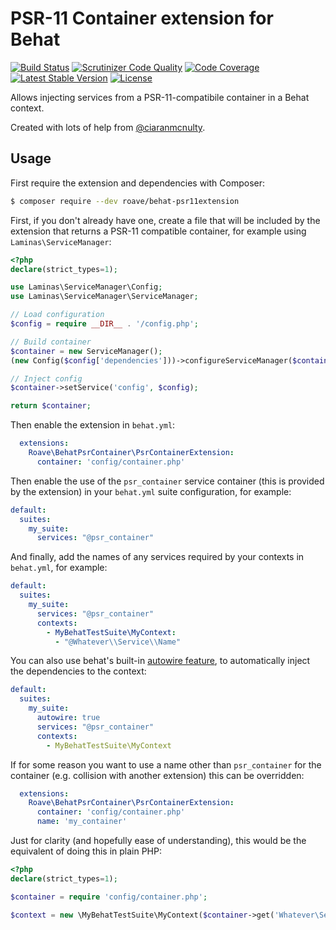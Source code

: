 # PSR-11 Container extension for Behat

[![Build Status](https://travis-ci.org/Roave/behat-psr11extension.svg?branch=master)](https://travis-ci.org/Roave/behat-psr11extension) [![Scrutinizer Code Quality](https://scrutinizer-ci.com/g/Roave/behat-psr11extension/badges/quality-score.png?b=master)](https://scrutinizer-ci.com/g/Roave/behat-psr11extension/?branch=master) [![Code Coverage](https://scrutinizer-ci.com/g/Roave/behat-psr11extension/badges/coverage.png?b=master)](https://scrutinizer-ci.com/g/Roave/behat-psr11extension/?branch=master) [![Latest Stable Version](https://poser.pugx.org/roave/behat-psr11extension/v/stable)](https://packagist.org/packages/roave/behat-psr11extension) [![License](https://poser.pugx.org/roave/behat-psr11extension/license)](https://packagist.org/packages/roave/behat-psr11extension)

Allows injecting services from a PSR-11-compatibile container in a Behat context.

Created with lots of help from [@ciaranmcnulty](https://github.com/ciaranmcnulty).

## Usage

First require the extension and dependencies with Composer:

```bash
$ composer require --dev roave/behat-psr11extension
```

First, if you don't already have one, create a file that will be included by the extension that returns a PSR-11
compatible container, for example using `Laminas\ServiceManager`:

```php
<?php
declare(strict_types=1);

use Laminas\ServiceManager\Config;
use Laminas\ServiceManager\ServiceManager;

// Load configuration
$config = require __DIR__ . '/config.php';

// Build container
$container = new ServiceManager();
(new Config($config['dependencies']))->configureServiceManager($container);

// Inject config
$container->setService('config', $config);

return $container;
```

Then enable the extension in `behat.yml`:

```yaml
  extensions:
    Roave\BehatPsrContainer\PsrContainerExtension:
      container: 'config/container.php'
```

Then enable the use of the `psr_container` service container (this is provided by the extension) in your `behat.yml`
suite configuration, for example:

```yaml
default:
  suites:
    my_suite:
      services: "@psr_container"
```

And finally, add the names of any services required by your contexts in `behat.yml`, for example:

```yaml
default:
  suites:
    my_suite:
      services: "@psr_container"
      contexts:
        - MyBehatTestSuite\MyContext:
          - "@Whatever\\Service\\Name"
```

You can also use behat's built-in [autowire feature](https://github.com/Behat/Behat/pull/1071), to automatically inject the dependencies to the context:

```yaml
default:
  suites:
    my_suite:
      autowire: true
      services: "@psr_container"
      contexts:
        - MyBehatTestSuite\MyContext
```

If for some reason you want to use a name other than `psr_container` for the container (e.g. collision with another extension) this can
be overridden:

```yaml
  extensions:
    Roave\BehatPsrContainer\PsrContainerExtension:
      container: 'config/container.php'
      name: 'my_container'
```

Just for clarity (and hopefully ease of understanding), this would be the equivalent of doing this in plain PHP:

```php
<?php
declare(strict_types=1);

$container = require 'config/container.php';

$context = new \MyBehatTestSuite\MyContext($container->get('Whatever\Service\Name'));
```
